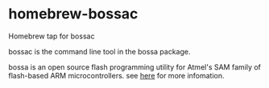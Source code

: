 homebrew-bossac
===============

Homebrew tap for bossac

bossac is the command line tool in the bossa package.

bossa is an open source flash programming utility for Atmel's SAM family of flash-based ARM microcontrollers. see [here](http://www.shumatech.com/web/products/bossa) for more infomation.
